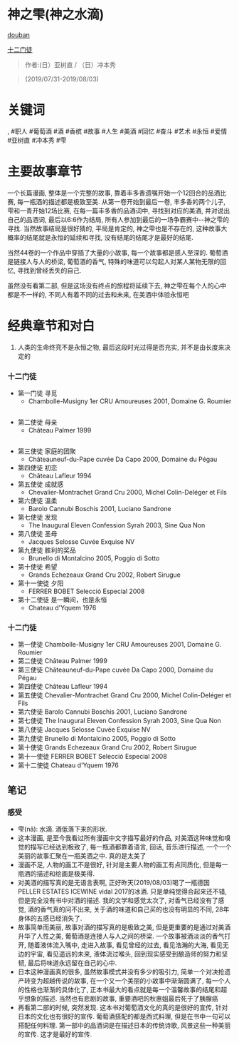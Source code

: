 # 神之雫(神之水滴)

[douban](https://book.douban.com/subject/4199619/)

[十二门徒](https://kaminoshizuku.jp/12shito)

> 作者:(日）亚树直 / （日）冲本秀

> (2019/07/31-2019/08/03)

# 关键词

, #职人 #葡萄酒 #酒 #香槟 #故事 #人生 #美酒 #回忆 #奋斗 #艺术 #永恒 #爱情 #亚树直 #冲本秀 #雫

# 主要故事章节
一个长篇漫画, 整体是一个完整的故事, 靠着丰多香遗嘱开始一个12回合的品酒比赛, 每一瓶酒的描述都是极致至美. 从第一卷开始到最后一卷, 丰多香的两个儿子, 雫和一青开始12场比赛, 在每一篇丰多香的品酒词中, 寻找到对应的美酒, 并对说出自己的品酒词, 最后以6:6作为结局, 所有人参加到最后的一场争霸赛中--神之雫的寻找. 当然故事结局是很好猜的, 平局是肯定的, 神之雫也是不存在的, 这种故事大概率的结尾就是永恒的延续和寻找, 没有结尾的结尾才是最好的结尾.

当然44卷的一个作品中穿插了大量的小故事, 每一个故事都是感人至深的. 葡萄酒是链接人与人的桥梁, 葡萄酒的香气, 特殊的味道可以勾起人对某人某物无限的回忆, 寻找到曾经丢失的自己.

虽然没有看第二部, 但是这场没有终点的旅程将延续下去, 神之雫在每个人的心中都是不一样的, 不同人有着不同的过去和未来, 在美酒中体验永恒吧

# 经典章节和对白
1. 人类的生命终究不是永恒之物, 最后这段时光过得是否充实, 并不是由长度来决定的


### 十二门徒
* 第一门徒 寻觅
    * Chambolle-Musigny 1er CRU Amoureuses 2001, Domaine G. Roumier
    ```
    ```
* 第二使徒 母亲
    * Château Palmer 1999
    ```
    ```
* 第三使徒 家庭的团聚
    * Châteauneuf-du-Pape cuvée Da Capo 2000, Domaine du Pégau
* 第四使徒 初恋
    * Château Lafleur 1994
* 第五使徒 成就感
    * Chevalier-Montrachet Grand Cru 2000, Michel Colin-Deléger et Fils
* 第六使徒 温柔
    * Barolo Cannubi Boschis 2001, Luciano Sandrone
* 第七使徒 发现
    * The Inaugural Eleven Confession Syrah 2003, Sine Qua Non
* 第八使徒 圣母
    * Jacques Selosse Cuvée Exquise NV
* 第九使徒 胜利的奖品
    * Brunello di Montalcino 2005, Poggio di Sotto
* 第十使徒 希望
    * Grands Echezeaux Grand Cru 2002, Robert Sirugue
* 第十一使徒 夕阳
    * FERRER BOBET Selecció Especial 2008
* 第十二使徒 是一瞬间，也是永恒
    * Chateau d'Yquem 1976

### 十二门徒
* 第一使徒 Chambolle-Musigny 1er CRU Amoureuses 2001, Domaine G. Roumier
* 第二使徒 Château Palmer 1999
* 第三使徒 Châteauneuf-du-Pape cuvée Da Capo 2000, Domaine du Pégau
* 第四使徒 Château Lafleur 1994
* 第五使徒 Chevalier-Montrachet Grand Cru 2000, Michel Colin-Deléger et Fils
* 第六使徒 Barolo Cannubi Boschis 2001, Luciano Sandrone
* 第七使徒 The Inaugural Eleven Confession Syrah 2003, Sine Qua Non
* 第八使徒 Jacques Selosse Cuvée Exquise NV
* 第九使徒 Brunello di Montalcino 2005, Poggio di Sotto
* 第十使徒 Grands Echezeaux Grand Cru 2002, Robert Sirugue
* 第十一使徒 FERRER BOBET Selecció Especial 2008
* 第十二使徒 Chateau d'Yquem 1976

## 笔记
### 感受
* 雫(nǎ): 水滴. 酒低落下来的形状.
* 这本漫画, 是至今我看过所有漫画中文字描写最好的作品, 对美酒这种味觉和嗅觉的描写已经达到极致了, 每一瓶酒都靠着语言, 回话, 音乐进行描述, 一个一个美丽的故事汇聚在一瓶美酒之中. 真的是太美了
* 漫画不足, 人物的画工不是很好, 针对是主要人物的画工有点同质化, 但是每一瓶酒的描述和绘画是极美得.
* 对美酒的描写真的是无语言表啊, 正好昨天(2019/08/03)喝了一瓶德国PELLER ESTATES ICEWINE vidal 2017的冰酒. 只是单纯觉得合起来还不错, 但是完全没有书中对酒的描述. 我的文学和感觉太次了, 对香气已经没有了感觉, 酒的香气真的问不出来, 关于酒的味道和自己买的也没有明显的不同, 28年身体的五感已经消失了.
* 故事简单而美丽, 故事对酒的描写真的是极致之美, 但是更重要的是通过对美酒升华了人性之美, 葡萄酒是连接人与人之间的桥梁. 一个故事被酒淡淡的香气打开, 随着液体流入嘴中, 走进入故事, 看见曾经的过去, 看见浩瀚的大海, 看见无边的宇宙, 看见遥远的未来, 液体流过喉头, 回到现实感受到酿造师的努力和坚韧, 最后将味道永远留在自己的心中.
* 日本这种漫画真的很多, 虽然故事模式并没有多少的吸引力, 简单一个对决抢遗产转变为超越传说的故事, 在一个又一个美丽的小故事中渐渐圆满了, 每一个人的性格也渐渐的具体化了, 正本书最大的看点就是每一个温馨故事的结尾和超乎想象的描述. 当然也有悲剧的故事, 重要酒吧的秋惠姐最后死于了胰腺癌
* 再看第二部的时候, 突然发现. 这本书对葡萄酒文化的真的是很好的宣传, 针对日本的文化也有很好的宣传. 葡萄酒搭配的都是西式料理, 但是在书中一句可以搭配任何料理. 第一部中的品酒词是在描述日本的传统诗歌, 风景这些一种美丽的宣传. 这才是最好的宣传.
